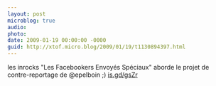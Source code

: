 ```yaml
---
layout: post
microblog: true
audio: 
photo: 
date: 2009-01-19 00:00:00 -0000
guid: http://xtof.micro.blog/2009/01/19/t1130894397.html
---
```

les inrocks "Les Facebookers Envoyés Spéciaux" aborde le projet de contre-reportage de @epelboin ;)  [is.gd/gsZr](http://is.gd/gsZr)
